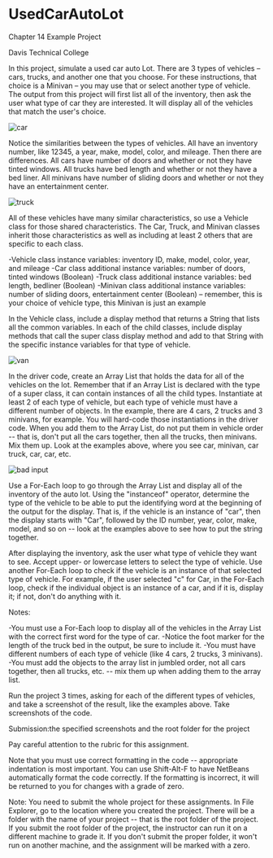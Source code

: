 # UsedCarAutoLot

Chapter 14 Example Project

Davis Technical College

In this project, simulate a used car auto Lot. There are 3 types of vehicles – cars, trucks, and another one that you choose. For these instructions, that choice is a Minivan – you may use that or select another type of vehicle. The output from this project will first list all of the inventory, then ask the user what type of car they are interested. It will display all of the vehicles that match the user's choice.

![car](https://github.com/bell-kevin/UsedCarAutoLot/blob/main/car.PNG)

Notice the similarities between the types of vehicles. All have an inventory number, like 12345, a year, make, model, color, and mileage. Then there are differences. All cars have number of doors and whether or not they have tinted windows. All trucks have bed length and whether or not they have a bed liner. All minivans have number of sliding doors and whether or not they have an entertainment center.

![truck](https://github.com/bell-kevin/UsedCarAutoLot/blob/main/truck.PNG)

All of these vehicles have many similar characteristics, so use a Vehicle class for those shared characteristics. The Car, Truck, and Minivan classes inherit those characteristics as well as including at least 2 others that are specific to each class.

-Vehicle class instance variables: inventory ID, make, model, color, year, and mileage
-Car class additional instance variables: number of doors, tinted windows (Boolean)
-Truck class additional instance variables: bed length, bedliner (Boolean)
-Minivan class additional instance variables: number of sliding doors, entertainment center (Boolean) – remember, this is your choice of vehicle type, this Minivan is just an example

In the Vehicle class, include a display method that returns a String that lists all the common variables. In each of the child classes, include display methods that call the super class display method and add to that String with the specific instance variables for that type of vehicle.

![van](https://github.com/bell-kevin/UsedCarAutoLot/blob/main/van.PNG)

In the driver code, create an Array List that holds the data for all of the vehicles on the lot. Remember that if an Array List is declared with the type of a super class, it can contain instances of all the child types. Instantiate at least 2 of each type of vehicle, but each type of vehicle must have a different number of objects. In the example, there are 4 cars, 2 trucks and 3 minivans, for example. You will hard-code those instantiations in the driver code. When you add them to the Array List, do not put them in vehicle order -- that is, don't put all the cars together, then all the trucks, then minivans. Mix them up. Look at the examples above, where you see car, minivan, car truck, car, car, etc.

![bad input](https://github.com/bell-kevin/UsedCarAutoLot/blob/main/BADinput.PNG)

Use a For-Each loop to go through the Array List and display all of the inventory of the auto lot. Using the "instanceof" operator, determine the type of the vehicle to be able to put the identifying word at the beginning of the output for the display. That is, if the vehicle is an instance of "car", then the display starts with "Car", followed by the ID number, year, color, make, model, and so on -- look at the examples above to see how to put the string together. 

After displaying the inventory, ask the user what type of vehicle they want to see. Accept upper- or lowercase letters to select the type of vehicle. Use another For-Each loop to check if the vehicle is an instance of that selected type of vehicle. For example, if the user selected "c" for Car, in the For-Each loop, check if the individual object is an instance of a car, and if it is, display it; if not, don't do anything with it.

Notes:

-You must use a For-Each loop to display all of the vehicles in the Array List with the correct first word for the type of car.
-Notice the foot marker for the length of the truck bed in the output, be sure to include it.
-You must have different numbers of each type of vehicle (like 4 cars, 2 trucks, 3 minivans).
-You must add the objects to the array list in jumbled order, not all cars together, then all trucks, etc. -- mix them up when adding them to the array list.

Run the project 3 times, asking for each of the different types of vehicles, and take a screenshot of the result, like the examples above. Take screenshots of the code.

Submission:the specified screenshots and the root folder for the project

Pay careful attention to the rubric for this assignment.

Note that you must use correct formatting in the code -- appropriate indentation is most important. You can use Shift-Alt-F to have NetBeans automatically format the code correctly. If the formatting is incorrect, it will be returned to you for changes with a grade of zero.

Note: You need to submit the whole project for these assignments. In File Explorer, go to the location where you created the project. There will be a folder with the name of your project -- that is the root folder of the project.  If you submit the root folder of the project, the instructor can run it on a different machine to grade it. If you don't submit the proper folder, it won't run on another machine, and the assignment will be marked with a zero.
